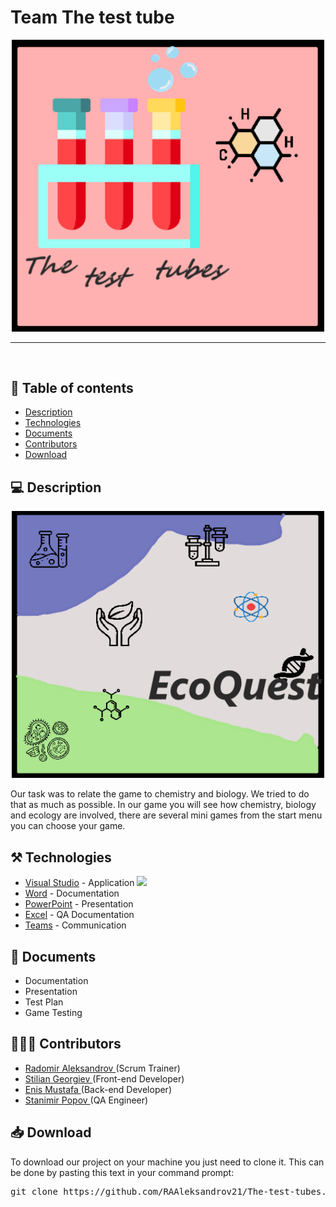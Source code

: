 <h1>Team The test tube</h1>
<p align = "center">
  <img src = "Logo_for_team/logo_team.png" alt = "logo_team.png" width="500px">
</p>

<hr>

<br>

## 📝 Table of contents

- [Description](#description)
- [Technologies](#used-technologies)
- [Documents](#documents)
- [Contributors](#contributors)
- [Download](#download)


## 💻 Description <a name="description"></a>

<p align = "center">
  <img src = "Logo_for_team/Logo_game.png" alt = "Logo_game.png" width="500px">
</p>
Our task was to relate the game to chemistry and biology. We tried to do that as much as possible. In our game you will see how chemistry, biology and ecology are involved, there are several mini games from the start menu you can choose your game.

## ⚒️ Technologies <a name="built_using"></a>

- [Visual Studio](https://visualstudio.microsoft.com/) - Application <img src="https://www.google.com/url?sa=i&url=https%3A%2F%2Fapps.microsoft.com%2Fdetail%2Fvisual-studio-community-2019%2FXP8CDJNZKFM06W%3Fhl%3Dbg-bg%26gl%3DUS&psig=AOvVaw0n7MtNepkKtT5yMfTBLvZm&ust=1699466322474000&source=images&cd=vfe&opi=89978449&ved=0CBEQjRxqFwoTCNCqica7soIDFQAAAAAdAAAAABAE" width="25">
- [Word](https://www.microsoft.com/en-us/microsoft-365/word) - Documentation
- [PowerPoint](https://www.microsoft.com/en-us/microsoft-365/powerpoint) - Presentation
- [Excel](https://www.microsoft.com/en-us/microsoft-365/excel) - QA Documentation
- [Teams](https://teams.microsoft.com/) - Communication


## 📄 Documents <a name="documents"></a>

- Documentation
- Presentation
- Test Plan
- Game Testing


## 🧑🏻‍💻 Contributors <a name="our_team"></a>

- <a href = "https://github.com/RAAleksandrov21"> Radomir Aleksandrov </a> (Scrum Trainer)
-   <a href = "https://github.com/SZGeorgiev21"> Stilian Georgiev </a> (Front-end Developer)
- <a href = "https://github.com/EEMustafa21"> Enis Mustafa </a> (Back-end Developer)
-  <a href = "https://github.com/SSPopov21"> Stanimir Popov </a> (QA Engineer)

## 📥 Download <a name="download"></a>

<p>To download our project on your machine you just need to clone it. This can be done by pasting this text in your command prompt:</p>

<pre>git clone https://github.com/RAAleksandrov21/The-test-tubes.git</pre>

